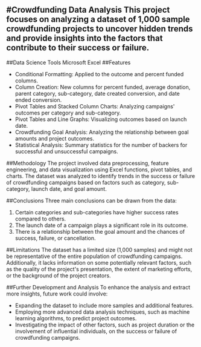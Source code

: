 #Crowdfunding Data Analysis
This project focuses on analyzing a dataset of 1,000 sample crowdfunding projects to uncover hidden trends and provide insights into the factors that contribute to their success or failure.
--
##Data Science Tools
Microsoft Excel
##Features
- Conditional Formatting: Applied to the outcome and percent funded columns.
- Column Creation: New columns for percent funded, average donation, parent category, sub-category, date created conversion, and date ended conversion.
- Pivot Tables and Stacked Column Charts: Analyzing campaigns' outcomes per category and sub-category.
- Pivot Tables and Line Graphs: Visualizing outcomes based on launch date.
- Crowdfunding Goal Analysis: Analyzing the relationship between goal amounts and project outcomes.
- Statistical Analysis: Summary statistics for the number of backers for successful and unsuccessful campaigns.

##Methodology
The project involved data preprocessing, feature engineering, and data visualization using Excel functions, pivot tables, and charts. The dataset was analyzed to identify trends in the success or failure of crowdfunding campaigns based on factors such as category, sub-category, launch date, and goal amount.

##Conclusions
Three main conclusions can be drawn from the data:

1. Certain categories and sub-categories have higher success rates compared to others.
2. The launch date of a campaign plays a significant role in its outcome.
3. There is a relationship between the goal amount and the chances of success, failure, or cancellation.

##Limitations
The dataset has a limited size (1,000 samples) and might not be representative of the entire population of crowdfunding campaigns. Additionally, it lacks information on some potentially relevant factors, such as the quality of the project's presentation, the extent of marketing efforts, or the background of the project creators.

##Further Development and Analysis
To enhance the analysis and extract more insights, future work could involve:

- Expanding the dataset to include more samples and additional features.
- Employing more advanced data analysis techniques, such as machine learning algorithms, to predict project outcomes.
- Investigating the impact of other factors, such as project duration or the involvement of influential individuals, on the success or failure of crowdfunding campaigns.
